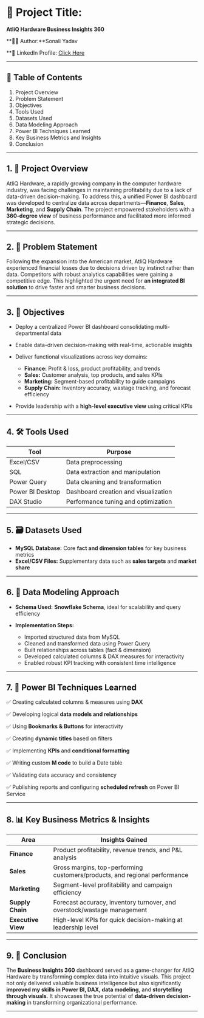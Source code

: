 

# **📘 Project Title:**

**AtliQ Hardware Business Insights 360**

**👩‍💼 Author:**Sonali Yadav

**🔗 LinkedIn Profile: <a href="https://www.linkedin.com/in/sonali-yadav-a50823171" target="_blank">Click Here</a>

---

## **📑 Table of Contents**

1. Project Overview
2. Problem Statement
3. Objectives
4. Tools Used
5. Datasets Used
6. Data Modeling Approach
7. Power BI Techniques Learned
8. Key Business Metrics and Insights
9. Conclusion

---

## **1. 🚀 Project Overview**

AtliQ Hardware, a rapidly growing company in the computer hardware industry, was facing challenges in maintaining profitability due to a lack of data-driven decision-making. To address this, a unified Power BI dashboard was developed to centralize data across departments—**Finance**, **Sales**, **Marketing**, and **Supply Chain**. The project empowered stakeholders with a **360-degree view** of business performance and facilitated more informed strategic decisions.

---

## **2. 🧩 Problem Statement**

Following the expansion into the American market, AtliQ Hardware experienced financial losses due to decisions driven by instinct rather than data. Competitors with robust analytics capabilities were gaining a competitive edge. This highlighted the urgent need for **an integrated BI solution** to drive faster and smarter business decisions.

---

## **3. 🎯 Objectives**

* Deploy a centralized Power BI dashboard consolidating multi-departmental data
* Enable data-driven decision-making with real-time, actionable insights
* Deliver functional visualizations across key domains:

  * **Finance:** Profit & loss, product profitability, and trends
  * **Sales:** Customer analysis, top products, and sales KPIs
  * **Marketing:** Segment-based profitability to guide campaigns
  * **Supply Chain:** Inventory accuracy, wastage tracking, and forecast efficiency
* Provide leadership with a **high-level executive view** using critical KPIs

---

## **4. 🛠️ Tools Used**

| Tool             | Purpose                              |
| ---------------- | ------------------------------------ |
| Excel/CSV        | Data preprocessing                   |
| SQL              | Data extraction and manipulation     |
| Power Query      | Data cleaning and transformation     |
| Power BI Desktop | Dashboard creation and visualization |
| DAX Studio       | Performance tuning and optimization  |

---

## **5. 🗃️ Datasets Used**

* **MySQL Database:** Core **fact and dimension tables** for key business metrics
* **Excel/CSV Files:** Supplementary data such as **sales targets** and **market share**

---

## **6. 🧠 Data Modeling Approach**

* **Schema Used:** **Snowflake Schema**, ideal for scalability and query efficiency
* **Implementation Steps:**

  * Imported structured data from MySQL
  * Cleaned and transformed data using Power Query
  * Built relationships across tables (fact & dimension)
  * Developed calculated columns & DAX measures for interactivity
  * Enabled robust KPI tracking with consistent time intelligence

---

## **7. 📘 Power BI Techniques Learned**

✅ Creating calculated columns & measures using **DAX**

✅ Developing logical **data models and relationships**

✅ Using **Bookmarks & Buttons** for interactivity

✅ Creating **dynamic titles** based on filters

✅ Implementing **KPIs** and **conditional formatting**

✅ Writing custom **M code** to build a Date table

✅ Validating data accuracy and consistency

✅ Publishing reports and configuring **scheduled refresh** on Power BI Service

---

## **8. 📊 Key Business Metrics & Insights**

| Area               | Insights Gained                                                            |
| ------------------ | -------------------------------------------------------------------------- |
| **Finance**        | Product profitability, revenue trends, and P\&L analysis                   |
| **Sales**          | Gross margins, top-performing customers/products, and regional performance |
| **Marketing**      | Segment-level profitability and campaign efficiency                        |
| **Supply Chain**   | Forecast accuracy, inventory turnover, and overstock/wastage management    |
| **Executive View** | High-level KPIs for quick decision-making at leadership level              |

---

## **9. 🧾 Conclusion**

The **Business Insights 360** dashboard served as a game-changer for AtliQ Hardware by transforming complex data into intuitive visuals. This project not only delivered valuable business intelligence but also significantly **improved my skills in Power BI, DAX, data modeling**, and **storytelling through visuals**. It showcases the true potential of **data-driven decision-making** in transforming organizational performance.

---

